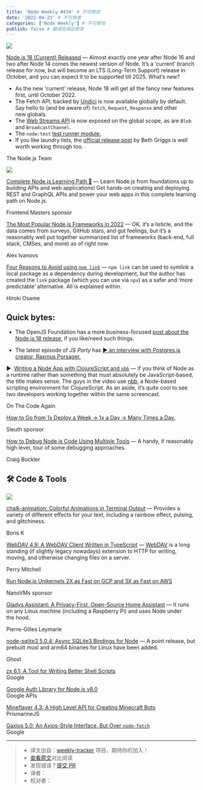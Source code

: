 ```yaml
---
title: 'Node Weekly #434' # 不可修改
date: '2022-04-23' # 不可修改
categories: ['Node Weekly'] # 不可修改
publish: false # 翻译完成后修改
---
```


[![](https://res.cloudinary.com/cpress/image/upload/w_1280,e_sharpen:60/yzrjxcgjxplcyz6qycru.jpg)](https://nodeweekly.com/link/122584/web)

<!--以上是预览信息，图片一张或限制百字左右，前者优先，全文请使用二级及以下标题-->
<!-- more -->

[Node.js 18 (Current) Released](https://nodeweekly.com/link/122584/web "nodejs.org") — Almost exactly one year after Node 16 and two after Node 14 comes the newest version of Node. It’s a ‘current’ branch release for now, but will become an LTS (Long-Term Support) release in October, and you can expect it to be supported till 2025. What’s new?

*   As the new 'current' release, Node 18 will get all the fancy new features first, until October 2022.
*   The Fetch API, backed by [Undici](https://nodeweekly.com/link/122585/web) is now available globally by default. Say hello to (and be aware of) `fetch`, `Request`, `Response` and other new globals.
*   The [Web Streams API](https://nodeweekly.com/link/122586/web) is now exposed on the global scope, as are `Blob` and `BroadcastChannel`.
*   The `node:test` [test runner module.](https://nodeweekly.com/link/122587/web)
*   If you like laundry lists, the [official release post](https://nodeweekly.com/link/122588/web) by Beth Griggs is well worth working through too.

The Node.js Team

[![](https://copm.s3.amazonaws.com/9113ad15.png)](https://nodeweekly.com/link/122589/web)

[Complete Node.js Learning Path 🚢](https://nodeweekly.com/link/122589/web "frontendmasters.com") — Learn Node.js from foundations up to building APIs and web applications! Get hands-on creating and deploying REST and GraphQL APIs and power your web apps in this complete learning path on Node.js.

Frontend Masters sponsor

[The Most Popular Node.js Frameworks in 2022](https://nodeweekly.com/link/122590/web "stackdiary.com") — OK, it’s a listicle, and the data comes from surveys, GitHub stars, and gut feelings, but it’s a reasonably well put together summarized list of frameworks (back-end, full stack, CMSes, and more) as of right now.

Alex Ivanovs

[Four Reasons to Avoid using `npm link`](https://nodeweekly.com/link/122591/web "hirok.io") — `npm link` can be used to symlink a local package as a dependency during development, but the author has created the `link` package (which you can use via `npx`) as a safer and ‘more predictable’ alternative. All is explained within.

Hiroki Osame

## **Quick bytes:**

*   The OpenJS Foundation has a more business-focused [post about the Node.js 18 release](https://nodeweekly.com/link/122592/web), if you like/need such things.
    
*   The latest episode of _JS Party_ has [▶️ an interview with Postgres.js creator, Rasmus Porsager.](https://nodeweekly.com/link/122593/web)
    

▶  [Writing a Node App with ClojureScript and `nbb`](https://nodeweekly.com/link/122596/web "www.youtube.com") — If you think of Node as a runtime rather than something that must absolutely be JavaScript-based, the title makes sense. The guys in the video use [nbb](https://nodeweekly.com/link/122597/web), a Node-based scripting environment for ClojureScript. As an aside, it’s quite cool to see two developers working together within the same screencast.

On The Code Again

[How to Go from 1x Deploy a Week → 1x a Day → Many Times a Day.](https://nodeweekly.com/link/122598/web "www.sleuth.io")

Sleuth sponsor

[How to Debug Node.js Code Using Multiple Tools](https://nodeweekly.com/link/122609/web "kinsta.com") — A handy, if reasonably high level, tour of some debugging approaches.

Craig Buckler

## 🛠 Code & Tools

[![](https://res.cloudinary.com/cpress/image/upload/w_1280,e_sharpen:60/u384v7khqkz7jw30ksqw.jpg)](https://nodeweekly.com/link/122599/web)

[chalk-animation: Colorful Animations in Terminal Output](https://nodeweekly.com/link/122599/web "github.com") — Provides a variety of different effects for your text, including a rainbow effect, pulsing, and glitchiness.

Boris K

[WebDAV 4.9: A WebDAV Client Written in TypeScript](https://nodeweekly.com/link/122600/web "github.com") — [WebDAV](https://nodeweekly.com/link/122601/web) is a long standing (if slightly legacy nowadays) extension to HTTP for writing, moving, and otherwise changing files on a server.

Perry Mitchell

[Run Node.js Unikernels 2X as Fast on GCP and 3X as Fast on AWS](https://nodeweekly.com/link/122602/web)

NanoVMs sponsor

[Gladys Assistant: A Privacy-First, Open-Source Home Assistant](https://nodeweekly.com/link/122603/web "gladysassistant.com") — It runs on any Linux machine (including a Raspberry Pi) and uses Node under the hood.

Pierre-Gilles Leymarie

[node-sqlite3 5.0.4: Async SQLite3 Bindings for Node](https://nodeweekly.com/link/122604/web "github.com") — A point release, but prebuilt musl and arm64 binaries for Linux have been added.

Ghost

[zx 6.1: A Tool for Writing Better Shell Scripts](https://nodeweekly.com/link/122605/web)  
Google

[Google Auth Library for Node.js v8.0](https://nodeweekly.com/link/122606/web)  
Google APIs

[Mineflayer 4.3: A High Level API for Creating Minecraft Bots](https://nodeweekly.com/link/122607/web)  
PrismarineJS

[Gaxios 5.0: An Axios-Style Interface, But Over `node-fetch`](https://nodeweekly.com/link/122608/web)  
Google

---
> * 译文出自：[weekly-tracker](https://github.com/FEDarling/weekly-tracker) 项目，期待你的加入！
> * [查看原文](https://nodeweekly.com/issues/434)对比阅读
> * 发现错误？[提交 PR](https://github.com/FEDarling/weekly-tracker/blob/main/weeklys/node_weekly/434)
> * 译者：
> * 校对者：
